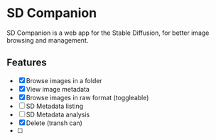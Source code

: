# SD Companion

SD Companion is a web app for the Stable Diffusion, for better image browsing and management.

## Features

- [x] Browse images in a folder
- [x] View image metadata
- [x] Browse images in raw format (toggleable)
- [ ] SD Metadata listing
- [ ] SD Metadata analysis
- [x] Delete (transh can)
- [ ] 